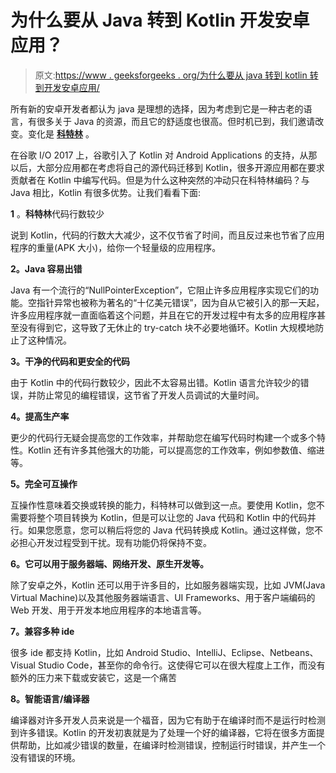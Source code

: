 # 为什么要从 Java 转到 Kotlin 开发安卓应用？

> 原文:[https://www . geeksforgeeks . org/为什么要从 java 转到 kotlin 转到开发安卓应用/](https://www.geeksforgeeks.org/why-you-should-switch-to-kotlin-from-java-to-develop-android-apps/)

所有新的安卓开发者都认为 java 是理想的选择，因为考虑到它是一种古老的语言，有很多关于 Java 的资源，而且它的舒适度也很高。但时机已到，我们邀请改变。变化是 [**科特林**](https://www.geeksforgeeks.org/kotlin-programming-language/) 。

在谷歌 I/O 2017 上，谷歌引入了 Kotlin 对 Android Applications 的支持，从那以后，大部分应用都在考虑将自己的源代码迁移到 Kotlin，很多开源应用都在要求贡献者在 Kotlin 中编写代码。但是为什么这种突然的冲动只在科特林编码？与 Java 相比，Kotlin 有很多优势。让我们看看下面:

**1** 。**科特林**代码行数较少

说到 Kotlin，代码的行数大大减少，这不仅节省了时间，而且反过来也节省了应用程序的重量(APK 大小)，给你一个轻量级的应用程序。

**2。Java 容易出错**

Java 有一个流行的“NullPointerException”，它阻止许多应用程序实现它们的功能。空指针异常也被称为著名的“十亿美元错误”，因为自从它被引入的那一天起，许多应用程序就一直面临着这个问题，并且在它的开发过程中有太多的应用程序甚至没有得到它，这导致了无休止的 try-catch 块不必要地循环。Kotlin 大规模地防止了这种情况。

**3。干净的代码和更安全的代码**

由于 Kotlin 中的代码行数较少，因此不太容易出错。Kotlin 语言允许较少的错误，并防止常见的编程错误，这节省了开发人员调试的大量时间。

**4。提高生产率**

更少的代码行无疑会提高您的工作效率，并帮助您在编写代码时构建一个或多个特性。Kotlin 还有许多其他强大的功能，可以提高您的工作效率，例如参数值、缩进等。

**5。完全可互操作**

互操作性意味着交换或转换的能力，科特林可以做到这一点。要使用 Kotlin，您不需要将整个项目转换为 Kotlin，但是可以让您的 Java 代码和 Kotlin 中的代码并行。如果您愿意，您可以稍后将您的 Java 代码转换成 Kotlin。通过这样做，您不必担心开发过程受到干扰。现有功能仍将保持不变。

**6。它可以用于服务器端、网络开发、原生开发等。**

除了安卓之外，Kotlin 还可以用于许多目的，比如服务器端实现，比如 JVM(Java Virtual Machine)以及其他服务器端语言、UI Frameworks、用于客户端编码的 Web 开发、用于开发本地应用程序的本地语言等。

**7。兼容多种 ide**

很多 ide 都支持 Kotlin，比如 Android Studio、IntelliJ、Eclipse、Netbeans、Visual Studio Code，甚至你的命令行。这使得它可以在很大程度上工作，而没有额外的压力来下载或安装它，这是一个痛苦

**8。智能语言/编译器**

编译器对许多开发人员来说是一个福音，因为它有助于在编译时而不是运行时检测到许多错误。Kotlin 的开发初衷就是为了处理一个好的编译器，它将在很多方面提供帮助，比如减少错误的数量，在编译时检测错误，控制运行时错误，并产生一个没有错误的环境。